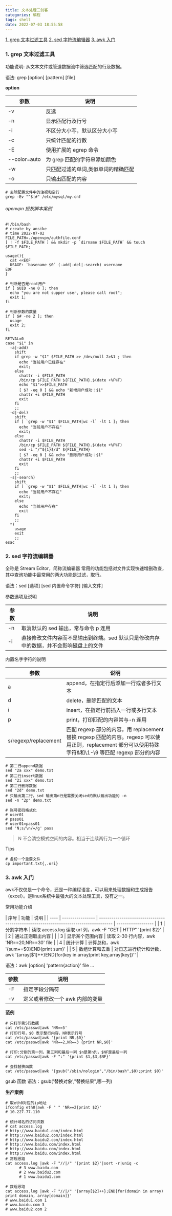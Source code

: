 ```yaml
---
title: 文本处理三剑客
categories: 编程
tags: shell
date: 2022-07-03 18:55:58
---
```


<a href="#grep">1. grep 文本过滤工具</a>
<a href="#sed">2. sed 字符流编辑器</a>
<a href="#awk">3. awk 入门</a>

<h3 id="grep">1. grep 文本过滤工具</h3>

功能说明: 从文本文件或管道数据流中筛选匹配的行及数据。

语法: grep [option] [pattern] [file]

<b>option</b>

| 参数         | 说明                                |
| ------------ | ----------------------------------- |
| -v           | 反选                                |
| -n           | 显示匹配行及行号                    |
| -i           | 不区分大小写，默认区分大小写        |
| -c           | 只统计匹配的行数                    |
| -E           | 使用扩展的 egrep 命令               |
| --color=auto | 为 grep 匹配的字符串添加颜色        |
| -w           | 只匹配过滤的单词,类似单词的精确匹配 |
| -o           | 只输出匹配的内容                    |

```shell
# 去除配置文件中的注视和空行
grep -Ev "^$|#" /etc/mysql/my.cnf
```

###### openvpn 授权脚本案例

```shell
#!/bin/bash
# create by ansike
# time 2022-07-02
FILE_PATH=./openvpn/authfile.conf
[ ! -f $FILE_PATH ] && mkdir -p `dirname $FILE_PATH` && touch $FILE_PATH;

usage(){
  cat <<EOF
  USAGE: `basename $0` (-add|-del|-search) username
EOF
}

# 判断是否是root用户
if [ $UID -ne 0 ]; then
  echo "you are not supper user, please call root";
  exit 1;
fi

# 判断参数的数量
if [ $# -ne 2 ]; then
  usage
  exit 2;
fi

RETVAL=0
case "$1" in
  -a|-add)
    shift
    if grep -w "$1" $FILE_PATH >> /dev/null 2>&1 ; then
      echo "当前用户已经存在"
      exit;
    else
      chattr -i $FILE_PATH
      /bin/cp $FILE_PATH ${FILE_PATH}.$(date +%F%T)
      echo "$1">>$FILE_PATH
      [ $? -eq 0 ] && echo "新增用户成功：$1"
      chattr +i $FILE_PATH
      exit
    fi
    ;;
  -d|-del)
    shift
    if [ `grep -w "$1" $FILE_PATH|wc -l` -lt 1 ]; then
      echo "当前用户不存在"
      exit;
    else
      chattr -i $FILE_PATH
      /bin/cp $FILE_PATH ${FILE_PATH}.$(date +%F%T)
      sed -i "/^${1}$/d" ${FILE_PATH}
      [ $? -eq 0 ] && echo "删除用户成功：$1"
      chattr +i $FILE_PATH
      exit
    fi
    ;;
  -s|-search)
    shift
    if [ `grep -w "$1" $FILE_PATH|wc -l` -lt 1 ]; then
      echo "当前用户不存在"
      exit;
    else
      echo "当前用户存在"
      exit
    fi
    ;;
  *)
    usage
    exit
    ;;
esac
```

<h3 id="sed">2. sed 字符流编辑器</h3>

全称是 Stream Editor，简称流编辑器
常用的功能包括对文件实现快速增删改查，其中查询功能中最常用的两大功能是过滤，取行。

语法：sed [选项] [sed 内置命令字符] [输入文件]

参数选项及说明

| 参数 | 说明                                                                                   |
| ---- | -------------------------------------------------------------------------------------- |
| -n   | 取消默认的 sed 输出，常与命令 p 连用                                                   |
| -i   | 直接修改文件内容而不是输出到终端。sed 默认只是修改内存中的数据，并不会影响磁盘上的文件 |

内置名字字符的说明

| 参数                 | 说明                                                                                                                                                  |
| -------------------- | ----------------------------------------------------------------------------------------------------------------------------------------------------- |
| a                    | append，在指定行后添加一行或者多行文本                                                                                                                |
| d                    | delete，删除匹配的文本                                                                                                                                |
| i                    | insert，在指定行前插入一行或多行文本                                                                                                                  |
| p                    | print，打印匹配的内容常与-n 连用                                                                                                                      |
| s/regexp/replacement | 匹配 regexp 部分的内容，用 replacement 替换 regexp 匹配的内容。regexp 可以使用正则，replacement 部分可以使用特殊字符&和\1-\9 等匹配 regexp 部分的内容 |

```shell
# 第二行append数据
sed "2a xxx" demo.txt
# 第二行insert数据
sed "2i xxx" demo.txt
# 第二行删除数据
sed "2d" demo.txt
# 只输出第二行。sed 输出第n行是需要关闭sed的默认输出功能的 -n
sed -n "2p" demo.txt

# 账号密码格式化
# user01
# pass01
# user01=pass01
sed 'N;s/\n/=/g' pass
```

> N 不会清空模式空间的内容。相当于连续两行为一个循环

Tips

```shell
# 备份一个重要文件
cp important.txt{,.ori}
```

<h3 id="awk">3. awk 入门</h3>
awk不仅仅是一个命令，还是一种编程语言，可以用来处理数据和生成报告（excel）。是linux系统中最强大的文本处理工具，没有之一。

常用功能介绍

| 序号 | 功能             | 说明                                                                                 |
| ---- | ---------------- | ------------------------------------------------------------------------------------ | ------------------ |
| 1    | 分割字符串       | 读取 access.log 读取 url 列，awk -F "GET                                             | HTTP" '{print $2}' |
| 2    | 通过正则取出内容 |                                                                                      |
| 3    | 显示某个范围内容 | 读取 2-30 行内容，awk 'NR==20,NR==30' file                                           |
| 4    | 统计计算         | 计算总和，awk '{sum+=$0}END{print sum}'                                              |
| 5    | 数组计算和去重   | 对日志进行统计和计数，awk '{array[$1]++}END{for(key in array)print key,array[key]}'' |

语法：awk [option] 'pattern{action}' file ...

| 参数 | 说明                            |
| ---- | ------------------------------- |
| -F   | 指定字段分隔符                  |
| -v   | 定义或者修改一个 awk 内部的变量 |

**范例**

```shell
# 只打印第5行数据
cat /etc/passwd|awk 'NR==5'
# 打印行号，$0 表示整行内容，NR表示行号
cat /etc/passwd|awk '{print NR,$0}'
cat /etc/passwd|awk 'NR==2,NR==3 {print NR,$0}'

# 打印:分割的第一列，第三列和最后一列 $n是第n列，$NF是最后一列
cat /etc/passwd|awk -F ":" '{print $1,$3,$NF}'

# 查找替换函数
cat /etc/passwd|awk '{gsub("/sbin/nologin","/bin/bash",$0);print $0}'

```

gsub 函数
语法：gsub('替换对象',"替换结果",哪一列)

**生产案例**

```shell
# 取eth0对应的ip地址
ifconfig eth0|awk -F " " 'NR==2{print $2}'
# 10.227.77.110

# 统计域名的访问次数
# cat access.log
# http://www.baidu1.com/index.html
# http://www.baidu2.com/index.html
# http://www.baidu2.com/index.html
# http://www.baidu.com/index.html
# http://www.baidu.com/index.html
# http://www.baidu.com/index.html
# 常规思路
cat access.log |awk -F "//|/" '{print $2}'|sort -r|uniq -c
      # 3 www.baidu.com
      # 2 www.baidu2.com
      # 1 www.baidu1.com

# 数组思路
cat access.log |awk -F "//|/" '{array[$2]++};END{for(domain in array) print domain, array[domain]}'
# www.baidu1.com 1
# www.baidu.com 3
# www.baidu2.com 2
```
